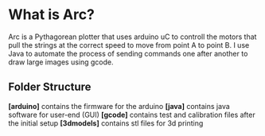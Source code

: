What is Arc?
===
Arc is a Pythagorean plotter that uses arduino uC to controll the motors that pull the strings at the correct speed to move from point A to point B. I use Java to automate the process of sending commands one after another to draw large images using gcode. 

Folder Structure
---
<b>[arduino]</b> contains the firmware for the arduino
<b>[java]</b> contains java software for user-end (GUI)
<b>[gcode]</b> contains test and calibration files after the initial setup
<b>[3dmodels]</b> contains stl files for 3d printing
